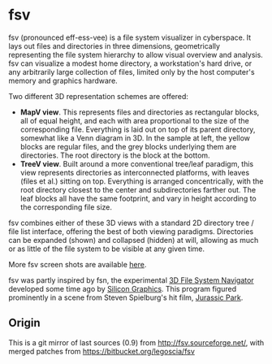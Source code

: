 # fsv

fsv (pronounced eff-ess-vee) is a file system visualizer in cyberspace. It lays out files and directories in three dimensions, geometrically representing the file system hierarchy to allow visual overview and analysis. fsv can visualize a modest home directory, a workstation's hard drive, or any arbitrarily large collection of files, limited only by the host computer's memory and graphics hardware.

Two different 3D representation schemes are offered:

* **MapV view**. This represents files and directories as rectangular blocks, all of equal height, and each with area proportional to the size of the corresponding file. Everything is laid out on top of its parent directory, somewhat like a Venn diagram in 3D. In the sample at left, the yellow blocks are regular files, and the grey blocks underlying them are directories. The root directory is the block at the bottom.
* **TreeV view**. Built around a more conventional tree/leaf paradigm, this view represents directories as interconnected platforms, with leaves (files et al.) sitting on top. Everything is arranged concentrically, with the root directory closest to the center and subdirectories farther out. The leaf blocks all have the same footprint, and vary in height according to the corresponding file size.

fsv combines either of these 3D views with a standard 2D directory tree / file list interface, offering the best of both viewing paradigms. Directories can be expanded (shown) and collapsed (hidden) at will, allowing as much or as little of the file system to be visible at any given time.

More fsv screen shots are available [here](http://fsv.sourceforge.net/screenshots/).

fsv was partly inspired by fsn, the experimental [3D File System Navigator](http://www.sgi.com/fun/freeware/3d_navigator.html) developed some time ago by [Silicon Graphics](http://www.sgi.com/). This program figured prominently in a scene from Steven Spielburg's hit film, [Jurassic Park](http://us.imdb.com/Title?0107290).

## Origin 
This is a git mirror of last sources (0.9) from http://fsv.sourceforge.net/, with merged patches from https://bitbucket.org/legoscia/fsv
